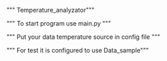 """ Temperature_analyzator"""

""" To start program use main.py """

""" Put your data temperature source in config file """

""" For test it is configured to use Data_sample"""

